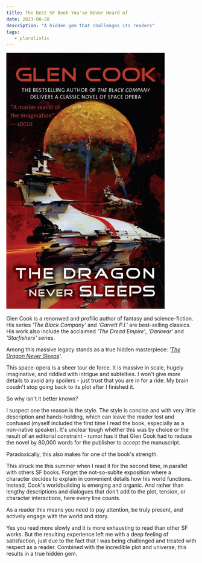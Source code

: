 ```yaml
---
title: The Best SF Book You've Never Heard of
date: 2023-08-28
description: "A hidden gem that challenges its readers"
tags:
   - pluralistic
---
```

![](tdnscover.jpg)

Glen Cook is a renonwed and profilic author of fantasy and science-fiction. 
His series *'The Black Company'* and *'Garrett P.I.'* are best-selling classics. 
His work also include the acclaimed *'The Dread Empire'*, *'Darkwar'* and *'Starfishers'* series.

Among this massive legacy stands as a true hidden masterpiece: *'[The Dragon Never Sleeps](https://nightshade.start-publishing.com/book/1407/the-dragon-never-sleeps/)'*. 

This space-opera is a sheer tour de force. 
It is massive in scale, hugely imaginative, and riddled with intrigue and subtelties. 
I won't give more details to avoid any spoilers - just trust that you are in for a ride.
My brain coudn't stop going back to its plot after I finished it. 

So why isn't it better known?

I suspect one the reason is the style. 
The style is concise and with very little description and hands-holding, which can leave the reader lost and confused (myself included the first time I read the book, especially as a non-native speaker). 
It's unclear tough whether this was by choice or the result of an editorial constraint - rumor has it that Glen Cook had to reduce the novel by 80,000 words for the publisher to accept the manuscript.

Paradoxically, this also makes for one of the book's strength.

This struck me this summer when I read it for the second time, in parallel with others SF books.
Forget the not-so-sublte exposition where a character decides to explain in convenient details how his world functions. Instead, Cook's worldbuilding is emerging and organic. 
And rather than lengthy descriptions and dialogues that don't add to the plot, tension, or character interactions, here every line counts. 

As a reader this means you need to pay attention, be truly present, and actively engage with the world and story. 

Yes you read more slowly and it is more exhausting to read than other SF works.
But the resulting experience left me with a deep feeling of satisfaction, just due to the fact that I was being challenged and treated with respect as a reader. 
Combined with the incredible plot and universe, this results in a true hidden gem.
